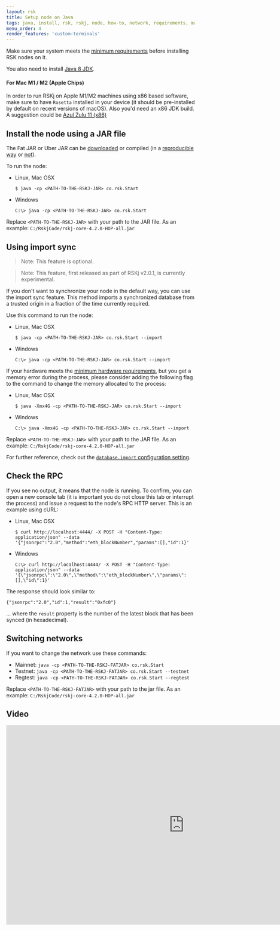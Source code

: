 ```yaml
---
layout: rsk
title: Setup node on Java
tags: java, install, rsk, rskj, node, how-to, network, requirements, mainnet, jar
menu_order: 4
render_features: 'custom-terminals'
---
```


Make sure your system meets the [minimum requirements](../requirements/) before installing RSK nodes on it.

You also need to install [Java 8 JDK](https://www.java.com/download/).

#### For Mac M1 / M2 (Apple Chips)

In order to run RSKj on Apple M1/M2 machines using x86 based software, make sure to have `Rosetta` installed in your device (it should be pre-installed by default on recent versions of macOS). Also you'd need an x86 JDK build. A suggestion could be [Azul Zulu 11 (x86)](https://www.azul.com/downloads/?version=java-11-lts&os=macos&package=jdk)

## Install the node using a JAR file

The Fat JAR or Uber JAR can be [downloaded](https://github.com/rsksmart/rskj/releases) or compiled (in a [reproducible way](https://github.com/rsksmart/rskj/wiki/Reproducible-Build) or [not](/rsk/node/contribute)).

To run the node:

[](#top "multiple-terminals")
- Linux, Mac OSX
  ```shell
  $ java -cp <PATH-TO-THE-RSKJ-JAR> co.rsk.Start
  ```
- Windows
  ```windows-command-prompt
  C:\> java -cp <PATH-TO-THE-RSKJ-JAR> co.rsk.Start
  ```

Replace `<PATH-TO-THE-RSKJ-JAR>` with your path to the JAR file. As an example: `C:/RskjCode/rskj-core-4.2.0-HOP-all.jar`

## Using import sync

> Note: This feature is optional.

> Note: This feature, first released as part of RSKj v2.0.1, is currently experimental.

If you don't want to synchronize your node in the default way,
you can use the import sync feature.
This method imports a synchronized database from a trusted origin
in a fraction of the time currently required.

Use this command to run the node:

[](#top "multiple-terminals")
- Linux, Mac OSX
  ```shell
  $ java -cp <PATH-TO-THE-RSKJ-JAR> co.rsk.Start --import
  ```
- Windows
  ```windows-command-prompt
  C:\> java -cp <PATH-TO-THE-RSKJ-JAR> co.rsk.Start --import
  ```

If your hardware meets the
[minimum hardware requirements](/rsk/node/install/requirements/),
but you get a memory error during the process,
please consider adding the following flag to the command
to change the memory allocated to the process:

[](#top "multiple-terminals")
- Linux, Mac OSX
  ```shell
  $ java -Xmx4G -cp <PATH-TO-THE-RSKJ-JAR> co.rsk.Start --import
  ```
- Windows
  ```windows-command-prompt
  C:\> java -Xmx4G -cp <PATH-TO-THE-RSKJ-JAR> co.rsk.Start --import
  ```

Replace `<PATH-TO-THE-RSKJ-JAR>` with your path to the JAR file. As an example: `C:/RskjCode/rskj-core-4.2.0-HOP-all.jar`

For further reference, check out the
[`database.import` configuration setting](/rsk/node/configure/reference/#databaseimport).

## Check the RPC

If you see no output, it means that the node is running. To confirm, you can open a new console tab (it is important you do not close this tab or interrupt the process) and issue a request to the node's RPC HTTP server. This is an example using cURL:

[](#top "multiple-terminals")
- Linux, Mac OSX
  ```shell
  $ curl http://localhost:4444/ -X POST -H "Content-Type: application/json" --data '{"jsonrpc":"2.0","method":"eth_blockNumber","params":[],"id":1}'
  ```
- Windows
  ```windows-command-prompt
  C:\> curl http://localhost:4444/ -X POST -H "Content-Type: application/json" --data '{\"jsonrpc\":\"2.0\",\"method\":\"eth_blockNumber\",\"params\":[],\"id\":1}'
  ```

The response should look similar to:

```
{"jsonrpc":"2.0","id":1,"result":"0xfc0"}
```

... where the `result` property is the number of the latest block that has been synced (in hexadecimal).

## Switching networks

If you want to change the network use these commands:

- Mainnet: `java -cp <PATH-TO-THE-RSKJ-FATJAR> co.rsk.Start`
- Testnet: `java -cp <PATH-TO-THE-RSKJ-FATJAR> co.rsk.Start --testnet`
- Regtest: `java -cp <PATH-TO-THE-RSKJ-FATJAR> co.rsk.Start --regtest`

Replace `<PATH-TO-THE-RSKJ-FATJAR>` with your path to the jar file. As an example: `C:/RskjCode/rskj-core-4.2.0-HOP-all.jar`

## Video

<div class="video-container">
  <iframe width="949" height="534" src="https://www.youtube-nocookie.com/embed/TxpS6WhxUiU?cc_load_policy=1" frameborder="0" allow="accelerometer; autoplay; encrypted-media; gyroscope; picture-in-picture" allowfullscreen></iframe>
</div>
